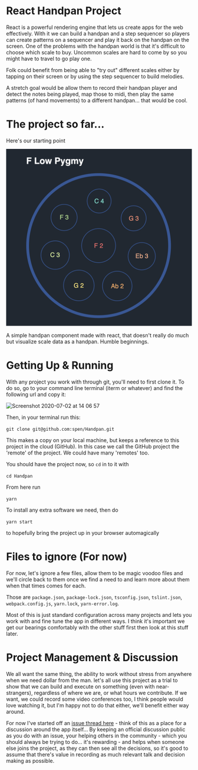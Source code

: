 # React Handpan Project

React is a powerful rendering engine that lets us create apps for the web effectively.
With it we can build a handpan and a step sequencer so players can create patterns on a sequencer and play it back on the handpan on the screen.
One of the problems with the handpan world is that it's difficult to choose which scale to buy. Uncommon scales are hard to come by so you might have to travel to go play one.

Folk could benefit from being able to "try out" different scales either by tapping on their screen or by using the step sequencer to build melodies.

A stretch goal would be allow them to record their handpan player and detect the notes being played, map those to midi, then play the same patterns (of hand movements) to a different handpan... that would be cool.

# The project so far...

Here's our starting point

![Screen shot](https://raw.githubusercontent.com/spen/Handpan/master/2020-07-02.png?token=ABBCOWVPSUQHPF5BLYPE2W27A4KL6)

A simple handpan component made with react, that doesn't really do much but visualize scale data as a handpan. Humble beginnings.

# Getting Up & Running

With any project you work with through git, you'll need to first clone it. To do so, go to your command line terminal (iterm or whatever) and find the following url and copy it:

<img width="608" alt="Screenshot 2020-07-02 at 14 06 57" src="https://user-images.githubusercontent.com/4335450/86362576-6890d200-bc6d-11ea-8902-e2da62924348.png">

Then, in your terminal run this:

`git clone git@github.com:spen/Handpan.git`

This makes a copy on your local machine, but keeps a reference to this project in the cloud (GitHub). In this case we call the GitHub project the 'remote' of the project. We could have many 'remotes' too.

You should have the project now, so `cd` in to it with 

`cd Handpan`

From here run 

`yarn`

To install any extra software we need, then do

`yarn start`

to hopefully bring the project up in your browser automagically



# Files to ignore (For now)

For now, let's ignore a few files, allow them to be magic voodoo files and we'll circle back to them once we find a need to and learn more about them when that times comes for each.

Those are `package.json`, `package-lock.json`, `tsconfig.json`, `tslint.json`, `webpack.config.js`, `yarn.lock`, `yarn-error.log`.

Most of this is just standard configuration across many projects and lets you work with and fine tune the app in different ways.
I think it's important we get our bearings comfortably with the other stuff first then look at this stuff later.

# Project Management & Discussion

We all want the same thing, the ability to work without stress from anywhere when we need dollar from the man. let's all use this project as a trial to show that we can build and execute on something (even with near-strangers), regardless of where we are, or what hours we contribute.
If we want, we could record some video conferences too, I think people would love watching it, but I'm happy not to do that either, we'll benefit either way around.

For now I've started off an [issue thread here](https://github.com/spen/Handpan/issues/1) - think of this as a place for a discussion around the app itself... By keeping an official discussion public as you do with an issue, your helping others in the community - which you should always be trying to do... it's rewarding - and helps when someone else joins the project, as they can then see all the decisions, so it's good to assume that there's value in recording as much relevant talk and decision making as possible.

